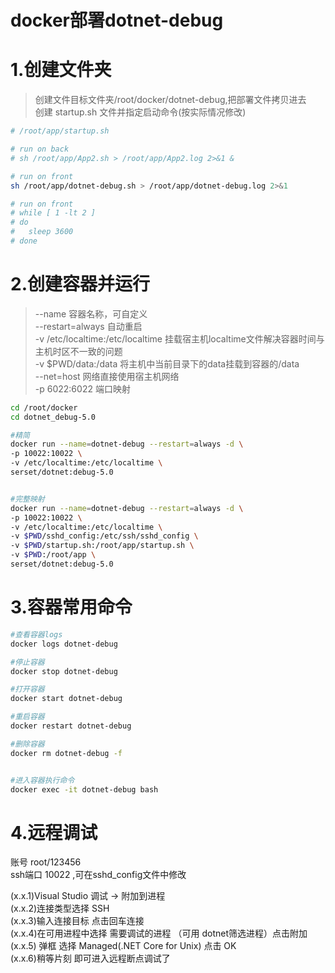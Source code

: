 # docker部署dotnet-debug
 
# 1.创建文件夹
> 创建文件目标文件夹/root/docker/dotnet-debug,把部署文件拷贝进去  
> 创建 startup.sh 文件并指定启动命令(按实际情况修改)  

``` bash
# /root/app/startup.sh

# run on back
# sh /root/app/App2.sh > /root/app/App2.log 2>&1 &

# run on front
sh /root/app/dotnet-debug.sh > /root/app/dotnet-debug.log 2>&1

# run on front
# while [ 1 -lt 2 ]
# do
# 	sleep 3600
# done

```


# 2.创建容器并运行
> --name 容器名称，可自定义  
> --restart=always 自动重启  
> -v /etc/localtime:/etc/localtime 挂载宿主机localtime文件解决容器时间与主机时区不一致的问题  
> -v $PWD/data:/data 将主机中当前目录下的data挂载到容器的/data  
> --net=host 网络直接使用宿主机网络  
> -p 6022:6022 端口映射  

``` bash
cd /root/docker
cd dotnet_debug-5.0

#精简
docker run --name=dotnet-debug --restart=always -d \
-p 10022:10022 \
-v /etc/localtime:/etc/localtime \
serset/dotnet:debug-5.0


#完整映射
docker run --name=dotnet-debug --restart=always -d \
-p 10022:10022 \
-v /etc/localtime:/etc/localtime \
-v $PWD/sshd_config:/etc/ssh/sshd_config \
-v $PWD/startup.sh:/root/app/startup.sh \
-v $PWD:/root/app \
serset/dotnet:debug-5.0

```

# 3.容器常用命令

``` bash
#查看容器logs
docker logs dotnet-debug

#停止容器
docker stop dotnet-debug

#打开容器
docker start dotnet-debug

#重启容器
docker restart dotnet-debug

#删除容器
docker rm dotnet-debug -f


#进入容器执行命令
docker exec -it dotnet-debug bash

```




# 4.远程调试
账号 root/123456    
ssh端口 10022 ,可在sshd_config文件中修改


  (x.x.1)Visual Studio 调试 -> 附加到进程    
  (x.x.2)连接类型选择 SSH    
  (x.x.3)输入连接目标 点击回车连接    
  (x.x.4)在可用进程中选择 需要调试的进程 （可用 dotnet筛选进程）点击附加    
  (x.x.5) 弹框 选择  Managed(.NET Core for Unix)  点击 OK    
  (x.x.6)稍等片刻 即可进入远程断点调试了    
